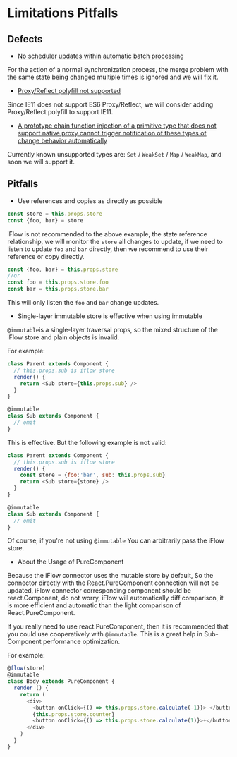 # Limitations Pitfalls

## Defects

* [No scheduler updates within automatic batch processing](https://github.com/unadlib/iflow/issues/3)

For the action of a normal synchronization process, the merge problem with the same state being changed multiple times is ignored and we will fix it.

* [Proxy/Reflect polyfill not supported](https://github.com/unadlib/iflow/issues/2)

Since IE11 does not support ES6 Proxy/Reflect, we will consider adding Proxy/Reflect polyfill to support IE11.


* [A prototype chain function injection of a primitive type that does not support native proxy cannot trigger notification of these types of change behavior automatically](https://github.com/unadlib/iflow/issues/4)

Currently known unsupported types are: `Set` / `WeakSet` / `Map` / `WeakMap`, and soon we will support it.
 
## Pitfalls
 
* Use references and copies as directly as possible
 
```javascript
const store = this.props.store
const {foo, bar} = store
```
 
iFlow is not recommended to the above example, the state reference relationship, we will monitor the `store` all changes to update, if we need to listen to update `foo` and `bar` directly, then we recommend to use their reference or copy directly.
  
```javascript
const {foo, bar} = this.props.store
//or
const foo = this.props.store.foo
const bar = this.props.store.bar
```
This will only listen the `foo` and `bar` change updates.
 
* Single-layer immutable store is effective when using immutable
 
`@immutable`is a single-layer traversal props, so the mixed structure of the iFlow store and plain objects is invalid.
  
For example:

```javascript
class Parent extends Component {
  // this.props.sub is iflow store
  render() {
    return <Sub store={this.props.sub} />
  }
}

@immutable
class Sub extends Component {
  // omit
}
```

This is effective. But the following example is not valid:
 
```javascript
class Parent extends Component {
  // this.props.sub is iflow store
  render() {
    const store = {foo:'bar', sub: this.props.sub}
    return <Sub store={store} />
  }
}

@immutable
class Sub extends Component {
  // omit
}
```

Of course, if you're not using `@immutable` You can arbitrarily pass the iFlow store.

* About the Usage of PureComponent
 
Because the iFlow connector uses the mutable store by default, So the connector directly with the React.PureComponent connection will not be updated, iFlow connector corresponding component should be react.Component, do not worry, iFlow will automatically diff comparison, it is more efficient and automatic than the light comparison of React.PureComponent.

If you really need to use react.PureComponent, then it is recommended that you could use cooperatively with `@immutable`. This is a great help in Sub-Component performance optimization.
 
For example:

```javascript
@flow(store)
@immutable
class Body extends PureComponent {
  render () {
    return (
      <div>
        <button onClick={() => this.props.store.calculate(-1)}>-</button>
        {this.props.store.counter}
        <button onClick={() => this.props.store.calculate(1)}>+</button>
      </div>
    )
  }
}
```
